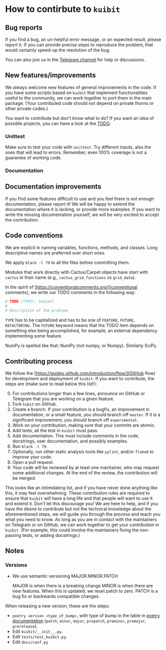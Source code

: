 # How to contirbute to `kuibit`

## Bug reports

If you find a bug, an un-helpful error message, or an expected result, please
report it. If you can provide precise steps to reproduce the problem, that would
certainly speed-up the resolution of the bug.

You can also join us in the [Telegram channel](https://t.me/kuibit) for help or
discussions.

## New features/improvements

We always welcome new features of general improvements in the code. If you have
some scripts based on ``kuibit`` that implement functionalities useful to
the community, we can work together to port them in the main package. (Your
contributed code should not depend on private thorns or other private codes.)

You want to contribute but don't know what to do? If you want an idea of
possible projects, you can have a look at the [TODO](TODO.md "TODO").

### Unittest

Make sure to test your code with `unittest`. Try different inputs, also the ones
that will lead to errors. Remember, even 100% coverage is not a guarantee of
working code.

### Documentation

## Documentation improvements

If you find some features difficult to use and you feel there is not enough
documentation, please report it! We will be happy to extend the documentation
where it is lacking, or provide more examples. If you want to write the missing
documentation yourself, we will be very excited to accept the contribution.

## Code conventions

We are explicit in naming variables, functions, methods, and classes. Long
descriptive names are preferred over short ones.

We apply `black -l 79` to all the files before committing them.

Modules that work directly with Cactus/Carpet objects have start with `cactus`
in their name (e.g., `cactus_grid_functions` vs `grid_data`).

In the spirit of [https://conventionalcomments.org/](conventional comments),
we write our TODO comments in the following way:

```python
# TODO (TYPE): Subject
#
# Description of the problem.
```

`TYPE` has to be capitalized and has to be one of `FEATURE`, `FUTURE`,
`REFACTORING`. The `FUTURE` keyword means that the TODO item
depends on something else being accomplished, for example, an external
dependency implementing some feature.

NumPy is spelled like that: NumPy (not numpy, or Numpy). Similarly SciPy.

## Contributing process

We follow the [https://guides.github.com/introduction/flow/](GitHub flow) for
development and deployment of `kuibit`. If you want to contribute, the steps
are (make sure to read below this list!):

0. For contributions longer than a few lines, announce on GitHub or Telegram
   that you are working on a given feature.
1. Fork `kubit` on GitHub.
2. Create a branch. If your contribution is a bugfix, an improvement in
   documentation, or a small feature, you should branch off `master`. If it is a
   significant improvement, you should branch off `experimental`.
3. Work on your contribution, making sure that your commits are atomic.
4. Add tests, all the test in `kuibit` must pass.
5. Add documentation. This must include comments in the code, docstrings, user
   documentation, and possibly examples.
6. Run `black -l 79`.
7. Optionally, run other static analysis tools like `pylint`, and/or `flake8` to
   improve your code.
8. Open a pull request.
9. Your code will be reviewed by at least one maintainer, who may request some
   additional changes. At the end of the review, the contribution will be
   merged.

This looks like an intimidating list, and if you have never done anything like
this, it may feel overwhelming. These contribution rules are required to ensure
that `kuibit` will have a long life and that people will want to use it and
extend it. Don't let this discourage you! We are here to help, and if you have
the desire to contribute but not the technical knowledge about the
aforementioned steps, we will guide you through the process and teach you what
you need to know. As long as you are in contact with the maintainers on Telegram
or on GitHub, we can work together to get your contribution in `kuibit`. (For
example, this could involve the maintainers fixing the non-passing tests, or
adding docstrings.)

## Notes

### Versions

- We use semantic versioning MAJOR.MINOR.PATCH

  MAJOR is when there is a breaking change
  MINOR is when there are new features. When this is updated, we reset patch
  to zero.
  PATCH is a bug fix or backwards compatible changes.

When releasing a new version, these are the steps:

- `poetry version <type_of_bump>`, with type of bump in the table in [poetry
  documentation](https://python-poetry.org/docs/cli/#version) (`patch`,
  `minor`, `major`, `prepatch`, `preminor`, `premajor`, `prerelease`).
- Edit `kuibit/__init__.py`.
- Edit `tests/test_kuibit.py`.
- Edit `docs/conf.py`
